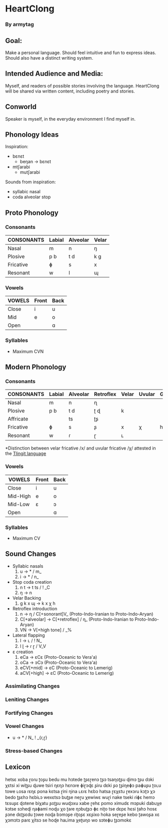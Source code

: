 # HeartClong

### By armytag

## Goal:

Make a personal language.  Should feel intuitive and fun to express ideas.  Should also have a distinct writing system.

## Intended Audience and Media:

Myself, and readers of possible stories involving the language.  HeartClong will be shared via written content, including poetry and stories.

## Conworld

Speaker is myself, in the everyday environment I find myself in.

## Phonology Ideas

Inspiration:
- bɛnɛt
    - beŋan → bɛnɛt
- mtʃarabi
    - mutʃarabi

Sounds from inspiration:
- syllabic nasal
- coda alveolar stop

## Proto Phonology

### Consonants

| CONSONANTS | Labial | Alveolar | Velar |
|---         |---     |---       |---    |
| Nasal      | m      | n        | ŋ     |
| Plosive    | p b    | t d      | k g   |
| Fricative  | ɸ      | s        | x     |
| Resonant   | w      | l        | ɰ     |

### Vowels

| VOWELS | Front | Back |
|---     |---    |---   |
| Close  | i     | u    |
| Mid    | e     | o    |
| Open   |       | ɑ    |

### Syllables

- Maximum CVN

## Modern Phonology

### Consonants

| CONSONANTS | Labial | Alveolar | Retroflex | Velar | Uvular | Glottal |
|---         |---     |---       |---        |---    |---     |---      |
| Nasal      | m      | n        | ɳ         |       |        |         |
| Plosive    | p b    | t d      | ʈ ɖ       | k     |        |         |
| Affricate  |        | ts       | ʈʂ        |       |        |         |
| Fricative  | ɸ      | s        | ʂ         | x     | χ      | h       |
| Resonant   | w      | ɾ        | ɽ         | ʟ     |        |         |

*Distinction between velar fricative /x/ and uvular fricative /χ/ attested in the [Tlingit language](https://en.wikipedia.org/wiki/Tlingit_language#Consonants)

### Vowels

| VOWELS   | Front | Back |
|---       |---    |---   |
| Close    | i     | u    |
| Mid-High | e     | o    |
| Mid-Low  | ɛ     | ɔ    |
| Open     |       | ɑ    |

### Syllables

- Maximum CV

## Sound Changes

- Syllabic nasals
    1. u → \* / m\_
    1. i → \* / n\_
- Stop coda creation
    1. n t → t ts / ! \_C
    1. ŋ → n
- Velar Backing
    1. g k x ɰ → k x χ h
- Retroflex introduction
    1. n → ɳ / C[+sonorant]V\_ (Proto-Indo-Iranian to Proto-Indo-Aryan)
    1. C[+alveolar] → C[+retroflex] / ɳ\_ (Proto-Indo-Iranian to Proto-Indo-Aryan)
    1. VN → V[+high tone] / \_%
- Lateral flapping
    1. l → ʟ / ! N\_
    1. l ɭ → ɾ ɽ / V\_V
- ɛ creation
    1. eCa → ɛCɛ (Proto-Oceanic to Vera'a)
    1. oCa → ɔCɔ (Proto-Oceanic to Vera'a)
    1. eCV[+mid] → ɛC (Proto-Oceanic to Lemerig)
    1. aCV[+high] → ɛC (Proto-Oceanic to Lemerig)


### Assimilating Changes

### Leniting Changes

### Fortifying Changes

### Vowel Changes

- u → \* / N\_ ! \_{ɾ,ɽ}

### Stress-based Changes

## Lexicon

hetsɛ
xoba
ɽoɾu
ʈoʂu
bedu
mu
hɔtede
ʈʂɛɽenɔ
ʈʂɔ
tsaɳoʈʂu
ɖimɔ
ʈʂu
dɔki
χɛtsi
xi
wiʈʂu
ɖuwe
tsiɾi
ɳɛɳɔ
hɛnɔɾe
ɸiɽɔɖɛ
ʂiɾu
dɛki
ʂo
ʈʂiɳeɸɔ
paɸuʂu
ʈoʟu
towe
ʟosa
ɾɛɳɛ
pona
kɛtsa
ɽini
ɳina
ʟɛɾɛ
hɛbɔ
hatsa
ɽɛχɛtu
ɽexɔɾu
kɔʈɔ
χɔ
bedo
ʈʂɛhɔ
hɛbiʟɔ
wexɛtsɔ
buʈʂe
neɽu
χewiwɛ
wuɽi
nake
tseki
ɾiɸɛ
hemɔ
tɛsuʂɛ
ɖotene
biχatu
ʂoʈʂu
wuɖɔxu
xabe
ɽehɛ
pomo
ximudɛ
mɔpuki
dabuχe
kɔtse
sɔheɖi
ɳaɸami
noɖu
χo
ʈaɾe
ɳɔbuʈʂɔ
ɸɛ
niʈo
tse
dɛpɛ
hɛsi
ʈahɔ
hosɛ
ʂɔne
dɛʈʂɛdu
ʈɔwe
noɖa
bɔmɔʂe
ɾiʈoʂɛ
xɛʂixo
hoka
seɽeʂe
kebo
ʈawoʂa
xɛ
χɔmɔtɔ
paɾɛ
χitsɔ
se
hoɖe
haʟima
χeʈuɳo
wo
sɔteɸu
ʈʂɔmokɛ

